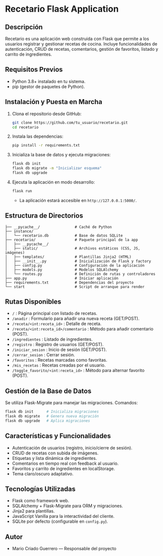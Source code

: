 # Recetario Flask Application

## Descripción

Recetario es una aplicación web construida con Flask que permite a los usuarios registrar y gestionar recetas de cocina. Incluye funcionalidades de autenticación, CRUD de recetas, comentarios, gestión de favoritos, listado y carrito de ingredientes.

## Requisitos Previos

* Python 3.8+ instalado en tu sistema.
* pip (gestor de paquetes de Python).

## Instalación y Puesta en Marcha

1. Clona el repositorio desde GitHub:

   ```bash
   git clone https://github.com/tu_usuario/recetario.git
   cd recetario
   ```
2. Instala las dependencias:

   ```bash
   pip install -r requirements.txt
   ```
3. Inicializa la base de datos y ejecuta migraciones:

   ```bash
   flask db init
   flask db migrate -m "Inicializar esquema"
   flask db upgrade
   ```
4. Ejecuta la aplicación en modo desarrollo:

   ```bash
   flask run
   ```

   * La aplicación estará accesible en `http://127.0.0.1:5000/`.

## Estructura de Directorios

```
├── __pycache__/                # Caché de Python
├── instance/
│   └── recetario.db            # Base de datos SQLite
├── recetario/                  # Paquete principal de la app
│   ├── __pycache__/
│   ├── static/                 # Archivos estáticos (CSS, JS, imágenes)
│   ├── templates/              # Plantillas Jinja2 (HTML)
│   ├── __init__.py             # Inicialización de Flask y factory
│   ├── config.py               # Configuración de la aplicación
│   ├── models.py               # Modelos SQLAlchemy
│   └── routes.py               # Definición de rutas y controladores
├── app.py                      # Iniciar aplicación
├── requirements.txt            # Dependencias del proyecto
└── start                       # Script de arranque para render
```

## Rutas Disponibles

* `/` : Página principal con listado de recetas.
* `/anadir` : Formulario para añadir una nueva receta (GET/POST).
* `/receta/<int:receta_id>` : Detalle de receta.
* `/receta/<int:receta_id>/comentario` : Método para añadir comentario (POST).
* `/ingredientes` : Listado de ingredientes.
* `/registro` : Registro de usuarios (GET/POST).
* `/iniciar_sesion` : Inicio de sesión (GET/POST).
* `/cerrar_sesion` : Cerrar sesión.
* `/favoritos` : Recetas marcadas como favoritas.
* `/mis_recetas` : Recetas creadas por el usuario.
* `/toggle_favorito/<int:receta_id>` : Método para alternar favorito (POST).

## Gestión de la Base de Datos

Se utiliza Flask-Migrate para manejar las migraciones. Comandos:

```bash
flask db init      # Inicializa migraciones
flask db migrate   # Genera nueva migración
flask db upgrade   # Aplica migraciones
```

## Características y Funcionalidades

* Autenticación de usuarios (registro, inicio/cierre de sesión).
* CRUD de recetas con subida de imágenes.
* Etiquetas y lista dinámica de ingredientes.
* Comentarios en tiempo real con feedback al usuario.
* Favoritos y carrito de ingredientes en localStorage.
* Tema claro/oscuro adaptativo.

## Tecnologías Utilizadas

* Flask como framework web.
* SQLAlchemy + Flask-Migrate para ORM y migraciones.
* Jinja2 para plantillas.
* JavaScript Vanilla para la interactividad del cliente.
* SQLite por defecto (configurable en `config.py`).

## Autor

* Mario Criado Guerrero — Responsable del proyecto
